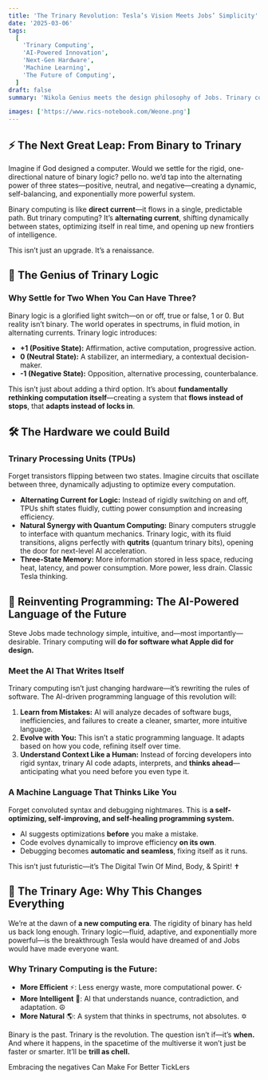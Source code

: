```yaml
---
title: 'The Trinary Revolution: Tesla’s Vision Meets Jobs’ Simplicity'
date: '2025-03-06'
tags:
  [
    'Trinary Computing',
    'AI-Powered Innovation',
    'Next-Gen Hardware',
    'Machine Learning',
    'The Future of Computing',
  ]
draft: false
summary: 'Nikola Genius meets the design philosophy of Jobs. Trinary computing is the future—alternating currents of logic instead of the rigid direct flow of binary. A reinvention of software & hardware, mansware thats poweRful, intUitive, & InKredibly Trill.'

images: ['https://www.rics-notebook.com/Weone.png']
---
```


## ⚡ The Next Great Leap: From Binary to Trinary

Imagine if God designed a computer. Would we settle for the rigid, one-directional nature of binary logic? pello no. we’d tap into the alternating power of three states—positive, neutral, and negative—creating a dynamic, self-balancing, and exponentially more powerful system.

Binary computing is like **direct current**—it flows in a single, predictable path. But trinary computing? It’s **alternating current**, shifting dynamically between states, optimizing itself in real time, and opening up new frontiers of intelligence. 

This isn’t just an upgrade. It’s a renaissance. 

## 🔺 The Genius of Trinary Logic

### Why Settle for Two When You Can Have Three?

Binary logic is a glorified light switch—on or off, true or false, 1 or 0. But reality isn’t binary. The world operates in spectrums, in fluid motion, in alternating currents. Trinary logic introduces:

- **+1 (Positive State):** Affirmation, active computation, progressive action.
- **0 (Neutral State):** A stabilizer, an intermediary, a contextual decision-maker.
- **-1 (Negative State):** Opposition, alternative processing, counterbalance.

This isn’t just about adding a third option. It’s about **fundamentally rethinking computation itself**—creating a system that **flows instead of stops**, that **adapts instead of locks in**.

## 🛠 The Hardware we could Build

### Trinary Processing Units (TPUs)
Forget transistors flipping between two states. Imagine circuits that oscillate between three, dynamically adjusting to optimize every computation.

- **Alternating Current for Logic:** Instead of rigidly switching on and off, TPUs shift states fluidly, cutting power consumption and increasing efficiency.
- **Natural Synergy with Quantum Computing:** Binary computers struggle to interface with quantum mechanics. Trinary logic, with its fluid transitions, aligns perfectly with **qutrits** (quantum trinary bits), opening the door for next-level AI acceleration.
- **Three-State Memory:** More information stored in less space, reducing heat, latency, and power consumption. More power, less drain. Classic Tesla thinking.

## 🤖 Reinventing Programming: The AI-Powered Language of the Future

Steve Jobs made technology simple, intuitive, and—most importantly—desirable. Trinary computing will **do for software what Apple did for design.**

### Meet the AI That Writes Itself
Trinary computing isn’t just changing hardware—it’s rewriting the rules of software. The AI-driven programming language of this revolution will:

1. **Learn from Mistakes:** AI will analyze decades of software bugs, inefficiencies, and failures to create a cleaner, smarter, more intuitive language.
2. **Evolve with You:** This isn’t a static programming language. It adapts based on how you code, refining itself over time.
3. **Understand Context Like a Human:** Instead of forcing developers into rigid syntax, trinary AI code adapts, interprets, and **thinks ahead**—anticipating what you need before you even type it.

### A Machine Language That Thinks Like You

Forget convoluted syntax and debugging nightmares. This is **a self-optimizing, self-improving, and self-healing programming system.**

- AI suggests optimizations **before** you make a mistake.
- Code evolves dynamically to improve efficiency **on its own**.
- Debugging becomes **automatic and seamless**, fixing itself as it runs.

This isn’t just futuristic—it’s The Digital Twin Of Mind, Body, & Spirit! ✝

## 🚀 The Trinary Age: Why This Changes Everything

We’re at the dawn of **a new computing era**. The rigidity of binary has held us back long enough. Trinary logic—fluid, adaptive, and exponentially more powerful—is the breakthrough Tesla would have dreamed of and Jobs would have made everyone want.

### Why Trinary Computing is the Future:

- **More Efficient** ⚡: Less energy waste, more computational power. ☪
- **More Intelligent** 🧠: AI that understands nuance, contradiction, and adaptation. ☮
- **More Natural** 🌎: A system that thinks in spectrums, not absolutes. ✡

Binary is the past. Trinary is the revolution. The question isn’t if—it’s **when.** And where it happens, in the spacetime of the multiverse it won’t just be faster or smarter. It’ll be **trill as chell.**

Embracing the negatives Can Make For Better TickLers
